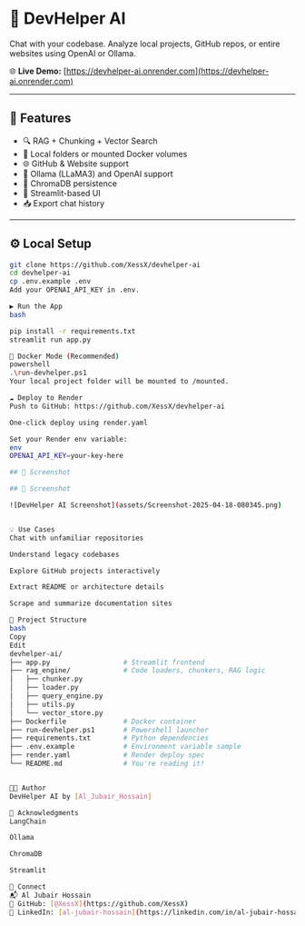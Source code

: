 # 🧠 DevHelper AI

Chat with your codebase. Analyze local projects, GitHub repos, or entire websites using OpenAI or Ollama.

🌐 **Live Demo:** [https://devhelper-ai.onrender.com](https://devhelper-ai.onrender.com)

---

## 🚀 Features

- 🔍 RAG + Chunking + Vector Search
- 📂 Local folders or mounted Docker volumes
- 🌐 GitHub & Website support
- 🧠 Ollama (LLaMA3) and OpenAI support
- 🧱 ChromaDB persistence
- 💬 Streamlit-based UI
- 📥 Export chat history

---

## ⚙️ Local Setup

```bash
git clone https://github.com/XessX/devhelper-ai
cd devhelper-ai
cp .env.example .env
Add your OPENAI_API_KEY in .env.

▶️ Run the App
bash

pip install -r requirements.txt
streamlit run app.py

🐳 Docker Mode (Recommended)
powershell
.\run-devhelper.ps1
Your local project folder will be mounted to /mounted.

☁️ Deploy to Render
Push to GitHub: https://github.com/XessX/devhelper-ai

One-click deploy using render.yaml

Set your Render env variable:
env
OPENAI_API_KEY=your-key-here

## 📸 Screenshot

## 📸 Screenshot

![DevHelper AI Screenshot](assets/Screenshot-2025-04-18-080345.png)


💡 Use Cases
Chat with unfamiliar repositories

Understand legacy codebases

Explore GitHub projects interactively

Extract README or architecture details

Scrape and summarize documentation sites

📁 Project Structure
bash
Copy
Edit
devhelper-ai/
├── app.py                  # Streamlit frontend
├── rag_engine/             # Code loaders, chunkers, RAG logic
│   ├── chunker.py
│   ├── loader.py
│   ├── query_engine.py
│   ├── utils.py
│   └── vector_store.py
├── Dockerfile              # Docker container
├── run-devhelper.ps1       # Powershell launcher
├── requirements.txt        # Python dependencies
├── .env.example            # Environment variable sample
├── render.yaml             # Render deploy spec
└── README.md               # You're reading it!


👨‍💻 Author
DevHelper AI by [Al_Jubair_Hossain]

🙌 Acknowledgments
LangChain

Ollama

ChromaDB

Streamlit

📡 Connect
📬 Al Jubair Hossain
📎 GitHub: [@XessX](https://github.com/XessX)
📎 LinkedIn: [al-jubair-hossain](https://linkedin.com/in/al-jubair-hossain-2ab89011b/)